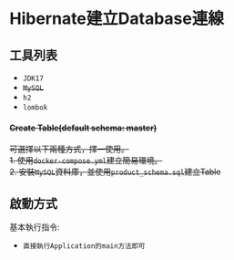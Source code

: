 # Hibernate建立Database連線

## 工具列表
- `JDK17`
- ~~`MySQL`~~
- `h2`
- `lombok`

#### ~~Create Table(default schema: master)~~  
~~可選擇以下兩種方式，擇一使用。~~  
~~1. 使用`docker-compose.yml`建立簡易環境。~~  
~~2. 安裝`MySQL`資料庫，並使用`product_schema.sql`建立Table~~

## 啟動方式
基本執行指令:
- `直接執行Application的main方法即可`

